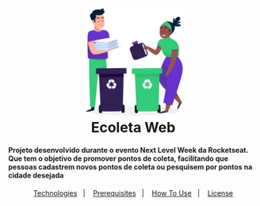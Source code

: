 <h1 align="center">
   <img  width="200px" alt="ecoleta image" src="public/assets/image-github.png"/>
    <br>
    Ecoleta Web
</h1>

<h4> Projeto desenvolvido durante o evento Next Level Week da Rocketseat. Que tem o objetivo de promover pontos de coleta, facilitando que pessoas cadastrem novos pontos de coleta ou pesquisem por pontos na cidade desejada </h4>

<p align="center">
  <a href="#rocket-technologies">Technologies</a>&nbsp;&nbsp;&nbsp;|&nbsp;&nbsp;&nbsp;
  <a href="#warning-prerequisites">Prerequisites</a>&nbsp;&nbsp;&nbsp;|&nbsp;&nbsp;&nbsp;
  <a href="#information_source-how-to-use">How To Use</a>&nbsp;&nbsp;&nbsp;|&nbsp;&nbsp;&nbsp;
  <a href="#memo-license">License</a>
</p>
